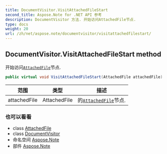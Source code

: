 ```yaml
---
title: DocumentVisitor.VisitAttachedFileStart
second_title: Aspose.Note for .NET API 参考
description: DocumentVisitor 方法. 开始访问AttachedFile节点.
type: docs
weight: 20
url: /zh/net/aspose.note/documentvisitor/visitattachedfilestart/
---
```

## DocumentVisitor.VisitAttachedFileStart method

开始访问[`AttachedFile`](../../attachedfile/)节点.

```csharp
public virtual void VisitAttachedFileStart(AttachedFile attachedFile)
```

| 范围 | 类型 | 描述 |
| --- | --- | --- |
| attachedFile | AttachedFile | 的[`AttachedFile`](../../attachedfile/)节点. |

### 也可以看看

* class [AttachedFile](../../attachedfile/)
* class [DocumentVisitor](../)
* 命名空间 [Aspose.Note](../../documentvisitor/)
* 部件 [Aspose.Note](../../../)


